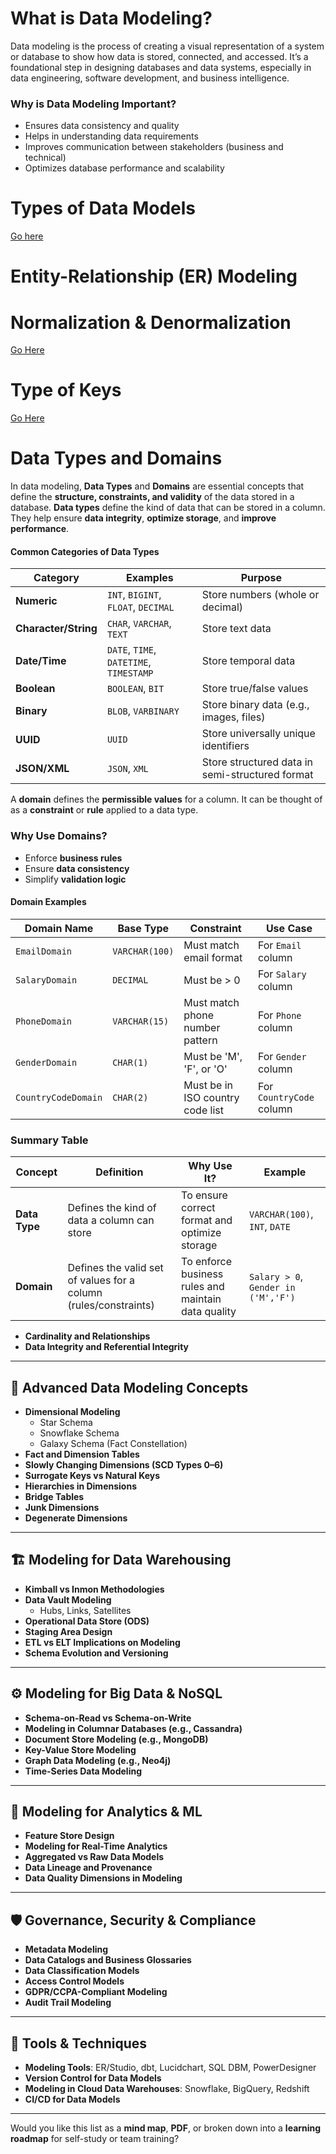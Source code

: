 # What is Data Modeling?
Data modeling is the process of creating a visual representation of a system or database to show how data is stored, connected, and accessed. It’s a foundational step in designing databases and data systems, especially in data engineering, software development, and business intelligence.
### Why is Data Modeling Important?
- Ensures data consistency and quality
- Helps in understanding data requirements
- Improves communication between stakeholders (business and technical)
- Optimizes database performance and scalability

# Types of Data Models
[Go here](https://github.com/yadavraganu/Data-Engineering/blob/main/Data%20Modeling/Stages%20of%20Data%20Modeling.md)

# Entity-Relationship (ER) Modeling

# Normalization & Denormalization
[Go Here](https://github.com/yadavraganu/Data-Engineering/blob/main/Data%20Modeling/Normalization.md)

# Type of Keys
[Go Here](https://github.com/yadavraganu/Data-Engineering/blob/main/Data%20Modeling/Type%20of%20Keys.md)

# Data Types and Domains

In data modeling, **Data Types** and **Domains** are essential concepts that define the **structure, constraints, and validity** of the data stored in a database.
**Data types** define the kind of data that can be stored in a column. They help ensure **data integrity**, **optimize storage**, and **improve performance**.

#### Common Categories of Data Types

| **Category**     | **Examples**                          | **Purpose**                                      |
|------------------|----------------------------------------|--------------------------------------------------|
| **Numeric**       | `INT`, `BIGINT`, `FLOAT`, `DECIMAL`   | Store numbers (whole or decimal)                 |
| **Character/String** | `CHAR`, `VARCHAR`, `TEXT`              | Store text data                                  |
| **Date/Time**     | `DATE`, `TIME`, `DATETIME`, `TIMESTAMP` | Store temporal data                              |
| **Boolean**       | `BOOLEAN`, `BIT`                      | Store true/false values                          |
| **Binary**        | `BLOB`, `VARBINARY`                   | Store binary data (e.g., images, files)          |
| **UUID**          | `UUID`                                | Store universally unique identifiers             |
| **JSON/XML**      | `JSON`, `XML`                         | Store structured data in semi-structured format  |

A **domain** defines the **permissible values** for a column. It can be thought of as a **constraint** or **rule** applied to a data type.

### Why Use Domains?
- Enforce **business rules**
- Ensure **data consistency**
- Simplify **validation logic**

#### Domain Examples

| **Domain Name**     | **Base Type** | **Constraint**                          | **Use Case**                        |
|---------------------|---------------|------------------------------------------|-------------------------------------|
| `EmailDomain`       | `VARCHAR(100)`| Must match email format                  | For `Email` column                  |
| `SalaryDomain`      | `DECIMAL`     | Must be > 0                              | For `Salary` column                 |
| `PhoneDomain`       | `VARCHAR(15)` | Must match phone number pattern          | For `Phone` column                  |
| `GenderDomain`      | `CHAR(1)`     | Must be 'M', 'F', or 'O'                 | For `Gender` column                 |
| `CountryCodeDomain` | `CHAR(2)`     | Must be in ISO country code list         | For `CountryCode` column           |

### Summary Table

| **Concept**   | **Definition**                                                                 | **Why Use It?**                                      | **Example**                        |
|---------------|----------------------------------------------------------------------------------|------------------------------------------------------|------------------------------------|
| **Data Type** | Defines the kind of data a column can store                                     | To ensure correct format and optimize storage        | `VARCHAR(100)`, `INT`, `DATE`      |
| **Domain**    | Defines the valid set of values for a column (rules/constraints)                | To enforce business rules and maintain data quality  | `Salary > 0`, `Gender in ('M','F')`|

- **Cardinality and Relationships**
- **Data Integrity and Referential Integrity**

---

## 🧠 **Advanced Data Modeling Concepts**
- **Dimensional Modeling**
  - Star Schema
  - Snowflake Schema
  - Galaxy Schema (Fact Constellation)
- **Fact and Dimension Tables**
- **Slowly Changing Dimensions (SCD Types 0–6)**
- **Surrogate Keys vs Natural Keys**
- **Hierarchies in Dimensions**
- **Bridge Tables**
- **Junk Dimensions**
- **Degenerate Dimensions**

---

## 🏗️ **Modeling for Data Warehousing**
- **Kimball vs Inmon Methodologies**
- **Data Vault Modeling**
  - Hubs, Links, Satellites
- **Operational Data Store (ODS)**
- **Staging Area Design**
- **ETL vs ELT Implications on Modeling**
- **Schema Evolution and Versioning**

---

## ⚙️ **Modeling for Big Data & NoSQL**
- **Schema-on-Read vs Schema-on-Write**
- **Modeling in Columnar Databases (e.g., Cassandra)**
- **Document Store Modeling (e.g., MongoDB)**
- **Key-Value Store Modeling**
- **Graph Data Modeling (e.g., Neo4j)**
- **Time-Series Data Modeling**

---

## 🧪 **Modeling for Analytics & ML**
- **Feature Store Design**
- **Modeling for Real-Time Analytics**
- **Aggregated vs Raw Data Models**
- **Data Lineage and Provenance**
- **Data Quality Dimensions in Modeling**

---

## 🛡️ **Governance, Security & Compliance**
- **Metadata Modeling**
- **Data Catalogs and Business Glossaries**
- **Data Classification Models**
- **Access Control Models**
- **GDPR/CCPA-Compliant Modeling**
- **Audit Trail Modeling**

---

## 🧰 **Tools & Techniques**
- **Modeling Tools**: ER/Studio, dbt, Lucidchart, SQL DBM, PowerDesigner
- **Version Control for Data Models**
- **Modeling in Cloud Data Warehouses**: Snowflake, BigQuery, Redshift
- **CI/CD for Data Models**

---

Would you like this list as a **mind map**, **PDF**, or broken down into a **learning roadmap** for self-study or team training?
